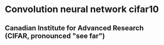 # Convolution neural network cifar10
## Canadian Institute for Advanced Research (CIFAR, pronounced "see far")
